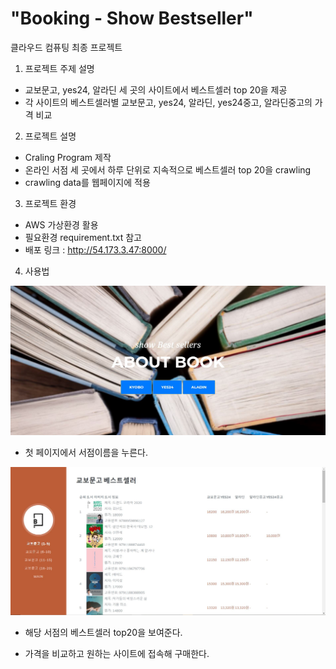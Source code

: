 # "Booking - Show Bestseller"
클라우드 컴퓨팅 최종 프로젝트

1. 프로젝트 주제 설명
 - 교보문고, yes24, 알라딘 세 곳의 사이트에서 베스트셀러 top 20을 제공
 - 각 사이트의 베스트셀러별 교보문고, yes24, 알라딘, yes24중고, 알라딘중고의 가격 비교

2. 프로젝트 설명
 - Craling Program 제작
 - 온라인 서점 세 곳에서 하루 단위로 지속적으로 베스트셀러 top 20을 crawling
 - crawling data를 웹페이지에 적용

3. 프로젝트 환경
 - AWS 가상환경 활용
 - 필요환경 requirement.txt 참고
 - 배포 링크 : http://54.173.3.47:8000/
 
4. 사용법

 ![main.JPG](./image/main.JPG)
 - 첫 페이지에서 서점이름을 누른다.
 
 ![list.JPG](./image/list.JPG)
 - 해당 서점의 베스트셀러 top20을 보여준다.
 
 - 가격을 비교하고 원하는 사이트에 접속해 구매한다.
 
